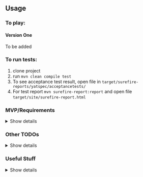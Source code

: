 ## Usage

### To play:

#### Version One

To be added

### To run tests:

1. clone project
2. run ```mvn clean compile test```
3. To see acceptance test result, open file in ```target/surefire-reports/yatspec/acceptancetests/```
4. For test report ```mvn surefire-report:report``` and open file ```target/site/surefire-report.html```

### MVP/Requirements 

<details>
<summary>Show details</summary>

### Version One

* Evaluate 2 hands of 5 randomly assigned cards to determine the winner
    * display in gui
* Have multiple players player
* Have multiple games played, and determine overall winner based on games won

### VERSION TWO

* Play the flop, turn and river
    * Best 5 card hand from 5,6,7 cards
* Display in gui
* Multiple player
* Multiple games

### VERSION THREE

* 2 Players can bet (1 coin)/check/fold on
    * Before the flop
    * Before the River
    * Before the turn
    * After
* Multiple raises
* After money has gone game over
* 

### VERSION FOUR

* Mulitple players
* Other features
    * Varying amounts of bets
    * All in
    * Big and small blinds
    * Raise upto three times
* Record order of winners by money made/lost

### VERSION FIVE

* Evaluate by odds of starting hand
    * use odds checker table to offer advice on what to do
* Evaluate odds after flop, turn, river
* Offer advise on the hand, flop, turn, river using stats

### VERSION SIX

* get bot to play opponent use odds for its own cards

### OTHER

* Have multiple bots play as multiple opponents using odds
* Add personality to bot (use different odds/chance of using odds)
* Record data of hands, cards on table,actions, money bet etc to build big data for machine learning

</details>


### Other TODOs

<details>
<summary>Show details</summary>

* Dockerise, play via docker
    * Use fabric to build image as part of build
    * create jar in maven, jar with dependencies
    * Bash script to run docker image and pass in arguments or start gui
* Use cucumber for acceptance testing
* Code coverage
* Store results in database???
* wiring class
* Travis
* Value type for domain objects
* Add Logs
* Avoid mutating the deckofcards in Deck class
* Use java fx for gui
* Extract tests for different Best Hands into separate classes
* Version One - 5 cards
    * test multiple games, keep track of scores
    * test multiple players, keep track of games won
* ~~Extract example cards and hands into help classes~~
* Extract hand evaluator logic for each hand into dependencye
* dealtCards as type with toString  Display ace as one as last card
</details>

### Useful Stuff

<details>
<summary>Show details</summary>
* https://github.com/belgoros/hello-javafx-maven

* https://dzone.com/articles/about-immutability-in-object-oriented-programming
</details>
